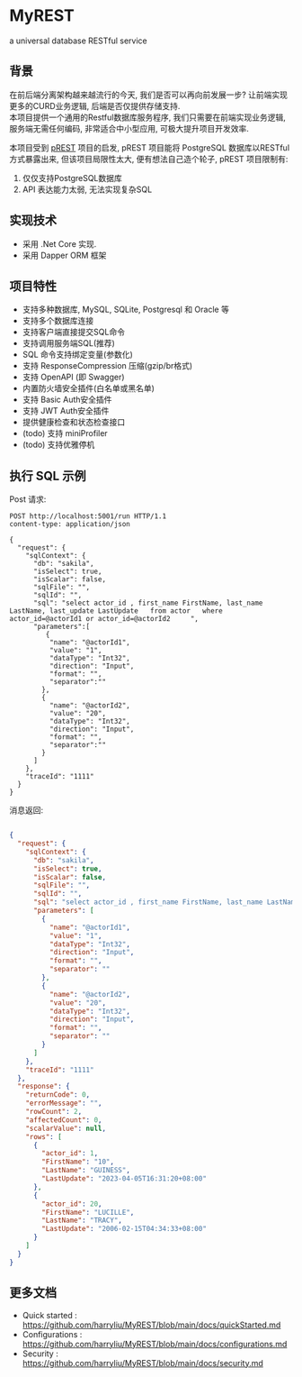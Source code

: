 # MyREST
a universal database RESTful service

## 背景
在前后端分离架构越来越流行的今天, 我们是否可以再向前发展一步?  让前端实现更多的CURD业务逻辑,  后端是否仅提供存储支持.  
本项目提供一个通用的Restful数据库服务程序, 我们只需要在前端实现业务逻辑, 服务端无需任何编码, 非常适合中小型应用, 可极大提升项目开发效率. 


本项目受到 [pREST](https://github.com/prest/prest) 项目的启发,  pREST 项目能将 PostgreSQL 数据库以RESTful方式暴露出来, 但该项目局限性太大, 便有想法自己造个轮子, pREST 项目限制有:
1. 仅仅支持PostgreSQL数据库
2. API 表达能力太弱, 无法实现复杂SQL

## 实现技术
- 采用 .Net Core 实现. 
- 采用 Dapper ORM 框架


## 项目特性
- 支持多种数据库, MySQL, SQLite, Postgresql 和 Oracle 等
- 支持多个数据库连接 
- 支持客户端直接提交SQL命令
- 支持调用服务端SQL(推荐)
- SQL 命令支持绑定变量(参数化)
- 支持 ResponseCompression 压缩(gzip/br格式)
- 支持 OpenAPI (即 Swagger)
- 内置防火墙安全插件(白名单或黑名单)
- 支持 Basic Auth安全插件
- 支持 JWT Auth安全插件
- 提供健康检查和状态检查接口
- (todo) 支持 miniProfiler 
- (todo) 支持优雅停机



## 执行 SQL 示例
Post 请求: 
```
POST http://localhost:5001/run HTTP/1.1
content-type: application/json

{
  "request": {
    "sqlContext": {
      "db": "sakila",
      "isSelect": true,
      "isScalar": false,
      "sqlFile": "",
      "sqlId": "",
      "sql": "select actor_id , first_name FirstName, last_name LastName, last_update LastUpdate   from actor   where actor_id=@actorId1 or actor_id=@actorId2     ",  
      "parameters":[
         {
          "name": "@actorId1",
          "value": "1",
          "dataType": "Int32",
          "direction": "Input",
          "format": "",
          "separator":""
        },
        {
          "name": "@actorId2",
          "value": "20",
          "dataType": "Int32",
          "direction": "Input",
          "format": "",
          "separator":""
        }
      ]
    },
    "traceId": "1111"
  }
}

```

消息返回: 
```json

{
  "request": {
    "sqlContext": {
      "db": "sakila",
      "isSelect": true,
      "isScalar": false,
      "sqlFile": "",
      "sqlId": "",
      "sql": "select actor_id , first_name FirstName, last_name LastName, last_update LastUpdate   from actor   where actor_id=@actorId1 or actor_id=@actorId2     ",
      "parameters": [
        {
          "name": "@actorId1",
          "value": "1",
          "dataType": "Int32",
          "direction": "Input",
          "format": "",
          "separator": ""
        },
        {
          "name": "@actorId2",
          "value": "20",
          "dataType": "Int32",
          "direction": "Input",
          "format": "",
          "separator": ""
        }
      ]
    },
    "traceId": "1111"
  },
  "response": {
    "returnCode": 0,
    "errorMessage": "",
    "rowCount": 2,
    "affectedCount": 0,
    "scalarValue": null,
    "rows": [
      {
        "actor_id": 1,
        "FirstName": "10",
        "LastName": "GUINESS",
        "LastUpdate": "2023-04-05T16:31:20+08:00"
      },
      {
        "actor_id": 20,
        "FirstName": "LUCILLE",
        "LastName": "TRACY",
        "LastUpdate": "2006-02-15T04:34:33+08:00"
      }
    ]
  }
}
```

## 更多文档
- Quick started : <https://github.com/harryliu/MyREST/blob/main/docs/quickStarted.md>
- Configurations : <https://github.com/harryliu/MyREST/blob/main/docs/configurations.md>
- Security : <https://github.com/harryliu/MyREST/blob/main/docs/security.md>
